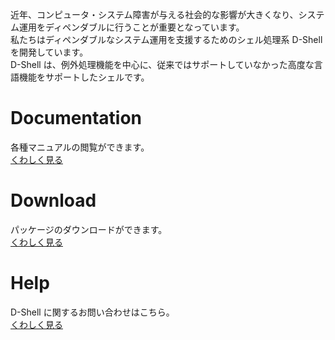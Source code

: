 近年、コンピュータ・システム障害が与える社会的な影響が大きくなり、システム運用をディペンダブルに行うことが重要となっています。  
私たちはディペンダブルなシステム運用を支援するためのシェル処理系 D-Shell を開発しています。  
D-Shell は、例外処理機能を中心に、従来ではサポートしていなかった高度な言語機能をサポートしたシェルです。

# Documentation
各種マニュアルの閲覧ができます。  
[くわしく見る](docs/)

# Download
パッケージのダウンロードができます。  
[くわしく見る](download/)

# Help
D-Shell に関するお問い合わせはこちら。  
[くわしく見る](support/)
